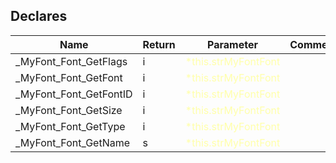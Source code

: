 ## Declares

|Name|Return|Parameter|Comment|
| --- | --- | --- | --- |
|\_MyFont\_Font\_GetFlags|i|<span style="color:#FFFFAA">*this.strMyFontFont</span>||
|\_MyFont\_Font\_GetFont|i|<span style="color:#FFFFAA">*this.strMyFontFont</span>||
|\_MyFont\_Font\_GetFontID|i|<span style="color:#FFFFAA">*this.strMyFontFont</span>||
|\_MyFont\_Font\_GetSize|i|<span style="color:#FFFFAA">*this.strMyFontFont</span>||
|\_MyFont\_Font\_GetType|i|<span style="color:#FFFFAA">*this.strMyFontFont</span>||
|\_MyFont\_Font\_GetName|s|<span style="color:#FFFFAA">*this.strMyFontFont</span>||


